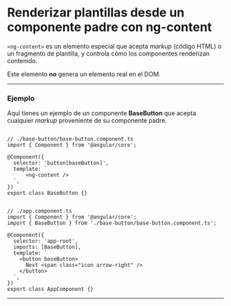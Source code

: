 # Renderizar plantillas desde un componente padre con ng-content

`<ng-content>` es un elemento especial que acepta *markup* (código HTML) o un fragmento de plantilla, y controla cómo los componentes renderizan contenido.

Este elemento **no** genera un elemento real en el DOM.

---

### Ejemplo

Aquí tienes un ejemplo de un componente **BaseButton** que acepta cualquier *markup* proveniente de su componente padre.

```tsx

// ./base-button/base-button.component.ts
import { Component } from '@angular/core';

@Component({
  selector: 'button[baseButton]',
  template: `
      <ng-content />
  `,
})
export class BaseButton {}

```

```tsx

// ./app.component.ts
import { Component } from '@angular/core';
import { BaseButton } from './base-button/base-button.component.ts';

@Component({
  selector: 'app-root',
  imports: [BaseButton],
  template: `
    <button baseButton>
      Next <span class="icon arrow-right" />
    </button>
  `,
})
export class AppComponent {}

```

---